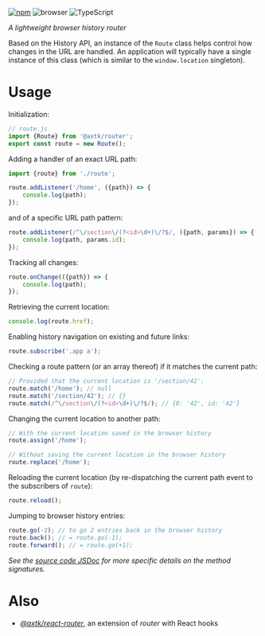 [![npm](https://img.shields.io/npm/v/@axtk/router?labelColor=royalblue&color=royalblue&style=flat-square)](https://www.npmjs.com/package/@axtk/router)
![browser](https://img.shields.io/badge/browser-✓-blue?labelColor=dodgerblue&color=dodgerblue&style=flat-square)
![TypeScript](https://img.shields.io/badge/TypeScript-✓-blue?labelColor=dodgerblue&color=dodgerblue&style=flat-square)

*A lightweight browser history router*

Based on the History API, an instance of the `Route` class helps control how changes in the URL are handled. An application will typically have a single instance of this class (which is similar to the `window.location` singleton).

# Usage

Initialization:

```js
// route.js
import {Route} from '@axtk/router';
export const route = new Route();
```

Adding a handler of an exact URL path:

```js
import {route} from './route';

route.addListener('/home', ({path}) => {
    console.log(path);
});
```

and of a specific URL path pattern:

```js
route.addListener(/^\/section\/(?<id>\d+)\/?$/, ({path, params}) => {
    console.log(path, params.id);
});
```

Tracking all changes:

```js
route.onChange(({path}) => {
    console.log(path);
});
```

Retrieving the current location:

```js
console.log(route.href);
```

Enabling history navigation on existing and future links:

```js
route.subscribe('.app a');
```

Checking a route pattern (or an array thereof) if it matches the current path:

```js
// Provided that the current location is '/section/42':
route.match('/home'); // null
route.match('/section/42'); // {}
route.match(/^\/section\/(?<id>\d+)\/?$/); // {0: '42', id: '42'}
```

Changing the current location to another path:

```js
// With the current location saved in the browser history
route.assign('/home');
```

```js
// Without saving the current location in the browser history
route.replace('/home');
```

Reloading the current location (by re-dispatching the current path event to the subscribers of `route`):

```js
route.reload();
```

Jumping to browser history entries:

```js
route.go(-2); // to go 2 entries back in the browser history
route.back(); // = route.go(-1);
route.forward(); // = route.go(+1);
```

*See the [source code JSDoc](https://github.com/axtk/router/blob/master/index.js) for more specific details on the method signatures.*

# Also

- *[@axtk/react-router](https://github.com/axtk/react-router)*, an extension of *router* with React hooks
